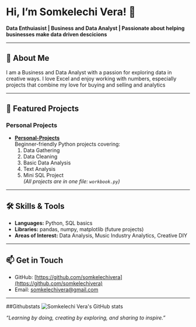 # Hi, I’m Somkelechi Vera! 👋

**Data Enthuiasist | Business and Data Analyst | Passionate about helping businesses make data driven descicions**

---

## 🔭 About Me
I am a Business and Data Analyst with a passion for exploring data in creative ways. I love Excel and enjoy working with numbers, especially projects that combine my love for buying and selling and analytics 

---

## 📂 Featured Projects

### Personal Projects
- **[Personal-Projects](https://github.com/somkelechivera/Personal-Projects)**  
  Beginner-friendly Python projects covering:
  1. Data Gathering  
  2. Data Cleaning  
  3. Basic Data Analysis  
  4. Text Analysis  
  5. Mini SQL Project  
  *(All projects are in one file: `workbook.py`)*


---

## 🛠 Skills & Tools
- **Languages:** Python, SQL basics  
- **Libraries:** pandas, numpy, matplotlib (future projects)  
- **Areas of Interest:** Data Analysis, Music Industry Analytics, Creative DIY  

---

## 📫 Get in Touch
- GitHub: [https://github.com/somkelechivera](https://github.com/somkelechivera)  
- Email: somkelechivera@gmail.com  

---
##Githubstats
![Somkelechi Vera's GitHub stats](https://github-readme-stats.vercel.app/api?username=somkelechivera&show_icons=true&theme=radical)

*“Learning by doing, creating by exploring, and sharing to inspire.”*


